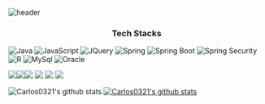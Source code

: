 ![header](https://capsule-render.vercel.app/api?type=slice&color=black&height=300&section=header&text=Minwoo%20Kim%20&fontSize=90)

<h3 align="center">Tech Stacks</h3>

<p align="center"><Tech i've used least one </p>

<img alt ="Java" src="http://img.shields.io/badge/Java-007396?style=for-the-badge&logo=Java&logoColor=white"/>  <img alt ="JavaScript" src="https://img.shields.io/badge/JavaScript-F7DF1E.svg?style=for-the-badge&logo=JavaScript&logoColor=white"/>   <img alt ="JQuery" src="https://img.shields.io/badge/JQuery-0769AD?style=for-the-badge&logo=JQuery&logoColor=white"/> 
 <img alt ="Spring" src="https://img.shields.io/badge/Spring-6DB33F?style=for-the-badge&logo=Spring&logoColor=white"/> 
  <img alt ="Spring Boot" src="https://img.shields.io/badge/Spring Boot-6DB33F.svg?style=for-the-badge&logo=Spring Boot&logoColor=white"/> <img alt ="Spring Security" src="https://img.shields.io/badge/Spring Security-6DB33F.svg?style=for-the-badge&logo=Spring Security&logoColor=white"/> 
   <img alt ="R" src="https://img.shields.io/badge/R-23276DC3.svg?style=for-the-badge&logo=R&logoColor=white"/> <img alt ="MySql" src="https://img.shields.io/badge/Mysql-2300f.svg?style=for-the-badge&logo=Mysql&logoColor=white"/> 
 <img alt ="Oracle" src="https://img.shields.io/badge/Oracle-F80000.svg?style=for-the-badge&logo=Oracle&logoColor=white"/> 

<img src="https://img.shields.io/badge/-JAVASCRIPT-F7DF1E?style=flat&logo=JavaScript&logoColor=white"/><img src="https://img.shields.io/badge/-SPRING-3c6d66?style=flat&logo=Spring&logoColor=white"/><img src="https://img.shields.io/badge/-HTML-E34F26?style=flat&logo=HTML5&logoColor=white"/>
<img src="https://img.shields.io/badge/-CSS-1572B6?style=flat&logo=CSS3&logoColor=white"/>
<img src="https://img.shields.io/badge/JAVA-007396?style=flat&logo=java&logoColor=white">
<img src="https://img.shields.io/badge/JQUERY-586696?style=flat&logo=jQuery&logoColor=white">

![Carlos0321's github stats](https://github-readme-stats.vercel.app/api?username=Carlos0321&show_icons=true&thema=radical)
[![Carlos0321's github stats](https://github-readme-stats.vercel.app/api/top-langs/?username=Carlos0321&show_icons=true&hide_border=true&title_color=004386&icon_color=004386&layout=compact)](https://github.com/Carlos0321)
